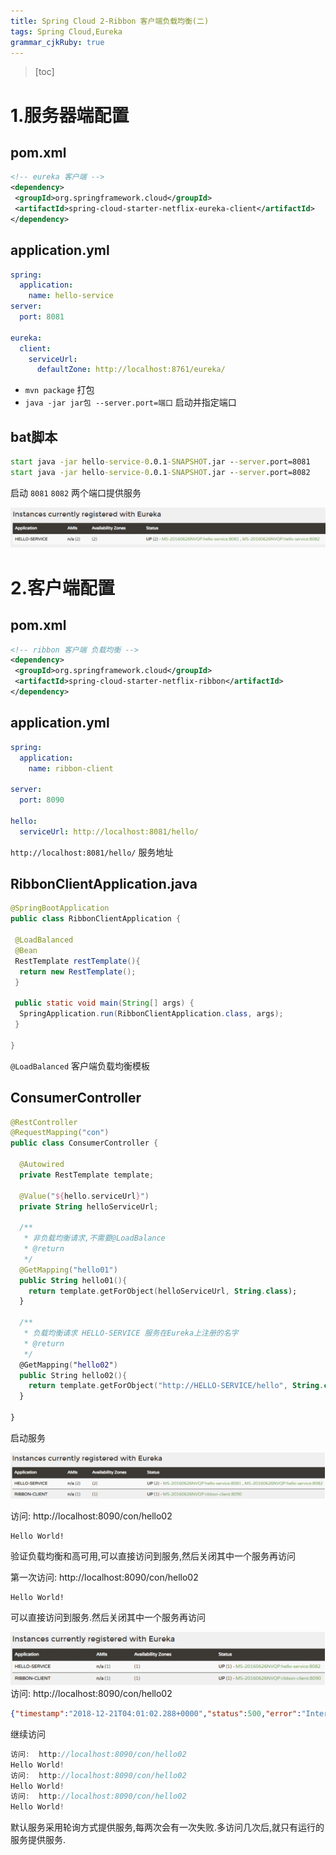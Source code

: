 ```yaml
---
title: Spring Cloud 2-Ribbon 客户端负载均衡(二)
tags: Spring Cloud,Eureka
grammar_cjkRuby: true
---
```


> [toc]

# 1.服务器端配置

## pom.xml
``` xml
<!-- eureka 客户端 -->
<dependency>
 <groupId>org.springframework.cloud</groupId>
 <artifactId>spring-cloud-starter-netflix-eureka-client</artifactId>
</dependency>
```
## application.yml

``` yaml
spring:
  application:
    name: hello-service
server:
  port: 8081

eureka:
  client:
    serviceUrl:
      defaultZone: http://localhost:8761/eureka/
```
- `mvn package` 打包
- `java -jar jar包 --server.port=端口` 启动并指定端口

## bat脚本

``` bat
start java -jar hello-service-0.0.1-SNAPSHOT.jar --server.port=8081
start java -jar hello-service-0.0.1-SNAPSHOT.jar --server.port=8082
```
启动 `8081` `8082` 两个端口提供服务

![](./images/1545919441738.png)


# 2.客户端配置

## pom.xml

``` xml
<!-- ribbon 客户端 负载均衡 -->
<dependency>
 <groupId>org.springframework.cloud</groupId>
 <artifactId>spring-cloud-starter-netflix-ribbon</artifactId>
</dependency>
```

## application.yml

``` yaml
spring:
  application:
    name: ribbon-client
    
server:
  port: 8090

hello:
  serviceUrl: http://localhost:8081/hello/ 
```
`http://localhost:8081/hello/` 服务地址


## RibbonClientApplication.java

``` java
@SpringBootApplication
public class RibbonClientApplication {
 
 @LoadBalanced
 @Bean
 RestTemplate restTemplate(){
  return new RestTemplate();
 }
 
 public static void main(String[] args) {
  SpringApplication.run(RibbonClientApplication.class, args);
 }

}
```

`@LoadBalanced` 客户端负载均衡模板

## ConsumerController

``` kotlin
@RestController
@RequestMapping("con")
public class ConsumerController {

  @Autowired
  private RestTemplate template;
  
  @Value("${hello.serviceUrl}")
  private String helloServiceUrl;

  /**
   * 非负载均衡请求,不需要@LoadBalance
   * @return
   */
  @GetMapping("hello01")
  public String hello01(){
    return template.getForObject(helloServiceUrl, String.class);
  }

  /**
   * 负载均衡请求 HELLO-SERVICE 服务在Eureka上注册的名字
   * @return
   */
  @GetMapping("hello02")
  public String hello02(){
    return template.getForObject("http://HELLO-SERVICE/hello", String.class);
  }

}
```

启动服务

![enter description here](./images/1545920109678.png)

访问:  http://localhost:8090/con/hello02

```
Hello World!
```

验证负载均衡和高可用,可以直接访问到服务,然后关闭其中一个服务再访问

第一次访问:  http://localhost:8090/con/hello02

``` 
Hello World!
```
可以直接访问到服务.然后关闭其中一个服务再访问

![enter description here](./images/1545920416994.png)
访问:  http://localhost:8090/con/hello02

``` json
{"timestamp":"2018-12-21T04:01:02.288+0000","status":500,"error":"Internal Server Error","message":"I/O error on GET request for \"http://HELLO-SERVICE/hello\": Connection refused: connect; nested exception is java.net.ConnectException: Connection refused: connect","path":"/con/hello02"}
```
继续访问

``` groovy
访问:  http://localhost:8090/con/hello02
Hello World!
访问:  http://localhost:8090/con/hello02
Hello World!
访问:  http://localhost:8090/con/hello02
Hello World!
```

默认服务采用轮询方式提供服务,每两次会有一次失败.多访问几次后,就只有运行的服务提供服务.
































